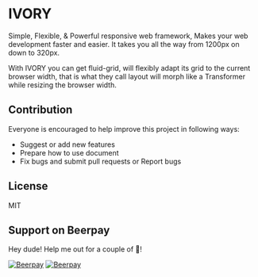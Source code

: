 # IVORY

Simple, Flexible, &amp; Powerful responsive web framework, Makes your web development faster and easier. 
It takes you all the way from 1200px on down to 320px.

With IVORY you can get fluid-grid, will flexibly adapt its grid to the current browser width, that is what they call 
layout will morph like a Transformer while resizing the browser width.


## Contribution
Everyone is encouraged to help improve this project in following ways:
* Suggest or add new features
* Prepare how to use document
* Fix bugs and submit pull requests or Report bugs

## License
MIT

## Support on Beerpay
Hey dude! Help me out for a couple of :beers:!

[![Beerpay](https://beerpay.io/kanthvallampati/IVORY/badge.svg?style=beer-square)](https://beerpay.io/kanthvallampati/IVORY)  [![Beerpay](https://beerpay.io/kanthvallampati/IVORY/make-wish.svg?style=flat-square)](https://beerpay.io/kanthvallampati/IVORY?focus=wish)
